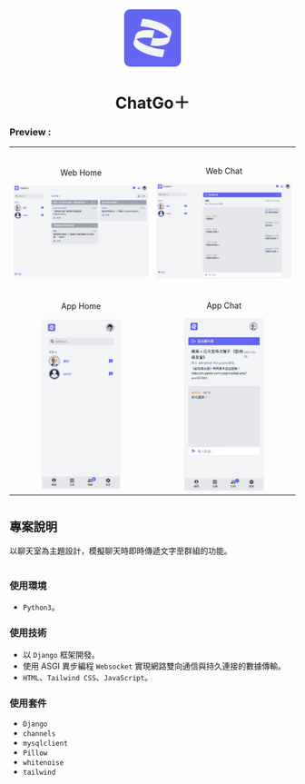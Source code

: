 
<div align="center">
<img width="20%" src="./assets/logo.png">

# ChatGo＋
</div>

###  Preview :

<table width="100%"> 
<tr>
<td width="50%">      
&nbsp; 
<br>
<p align="center">
  Web Home
</p>
<img src="./assets/web_home.jpg">
</td> 
<td width="50%">
<br>
<p align="center">
  Web Chat 
</p>
<img src="./assets/web_chat.jpg">
</td>
</tr>
<tr>
<td width="50%">      
&nbsp; 
<br>
<p align="center">
  App Home
</p>
<center>
<img src="./assets/app_home.jpg" width='60%'>
</center>
</td> 
<td width="50%">
<br>
<p align="center">
  App Chat
</p>
<center>
<img src="./assets/app_chat.jpg" width='60%'>
</center>
</td>
</tr>
</table>

#

## 專案說明
以聊天室為主題設計，模擬聊天時即時傳遞文字至群組的功能。

#
### 使用環境
- `Python3`。

### 使用技術
- 以 `Django` 框架開發。
- 使用 ASGI 異步編程 `Websocket` 實現網路雙向通信與持久連接的數據傳輸。
- `HTML`、`Tailwind CSS`、`JavaScript`。


### 使用套件
- `Django`
- `channels`
- `mysqlclient`
- `Pillow`
- `whitenoise`
- `tailwind`
